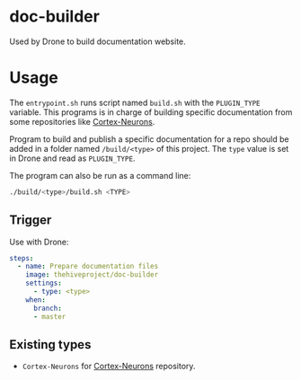 # doc-builder

Used by Drone to build documentation website.

# Usage

The `entrypoint.sh` runs script named `build.sh` with the `PLUGIN_TYPE` variable. This programs is in charge of building specific documentation from some repositories like [Cortex-Neurons](https://github.com/TheHive-Project/Cortex-Analyzers/).

Program to build and publish a specific documentation for a repo should be added in a folder named `/build/<type>` of this project. The `type` value is set in Drone and read as `PLUGIN_TYPE`. 

The program can also be run as a command line:

```bash
./build/<type>/build.sh <TYPE>
```

## Trigger 

Use with Drone:

```yaml
steps:
  - name: Prepare documentation files
    image: thehiveproject/doc-builder
    settings:
      - type: <type>
    when:
      branch:
      - master
```

## Existing types

- `Cortex-Neurons` for [Cortex-Neurons](https://github.com/TheHive-Project/Cortex-Analyzers/) repository.
